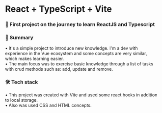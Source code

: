 # React + TypeScript + Vite

### 🚀 First project on the journey to learn ReactJS and Typescript

### 🧐 Summary
• It's a simple project to introduce new knowledge. I'm a dev with experience in the Vue ecosystem and some concepts are very similar, which makes learning easier.  
• The main focus was to exercise basic knowledge through a list of tasks with crud methods such as: add, update and remove.

### 🛠️ Tech stack
• This project was created with Vite and used some react hooks in addition to local storage.   
• Also was used CSS and HTML concepts.

